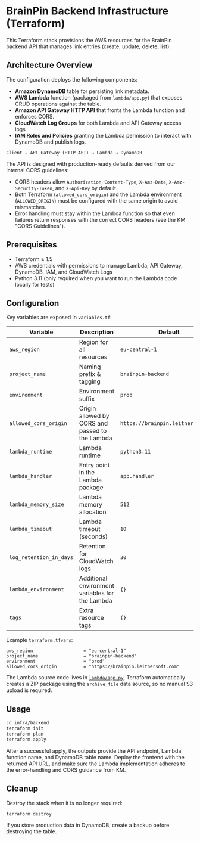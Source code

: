 # BrainPin Backend Infrastructure (Terraform)

This Terraform stack provisions the AWS resources for the BrainPin backend API that manages link entries (create, update, delete, list).

## Architecture Overview

The configuration deploys the following components:

- **Amazon DynamoDB** table for persisting link metadata.
- **AWS Lambda** function (packaged from `lambda/app.py`) that exposes CRUD operations against the table.
- **Amazon API Gateway HTTP API** that fronts the Lambda function and enforces CORS.
- **CloudWatch Log Groups** for both Lambda and API Gateway access logs.
- **IAM Roles and Policies** granting the Lambda permission to interact with DynamoDB and publish logs.

```
Client → API Gateway (HTTP API) → Lambda → DynamoDB
```

The API is designed with production-ready defaults derived from our internal CORS guidelines:

- CORS headers allow `Authorization`, `Content-Type`, `X-Amz-Date`, `X-Amz-Security-Token`, and `X-Api-Key` by default.
- Both Terraform (`allowed_cors_origin`) and the Lambda environment (`ALLOWED_ORIGIN`) must be configured with the same origin to avoid mismatches.
- Error handling must stay within the Lambda function so that even failures return responses with the correct CORS headers (see the KM "CORS Guidelines").

## Prerequisites

- Terraform ≥ 1.5
- AWS credentials with permissions to manage Lambda, API Gateway, DynamoDB, IAM, and CloudWatch Logs
- Python 3.11 (only required when you want to run the Lambda code locally for tests)

## Configuration

Key variables are exposed in `variables.tf`:

| Variable | Description | Default |
|----------|-------------|---------|
| `aws_region` | Region for all resources | `eu-central-1` |
| `project_name` | Naming prefix & tagging | `brainpin-backend` |
| `environment` | Environment suffix | `prod` |
| `allowed_cors_origin` | Origin allowed by CORS and passed to the Lambda | `https://brainpin.leitnersoft.com` |
| `lambda_runtime` | Lambda runtime | `python3.11` |
| `lambda_handler` | Entry point in the Lambda package | `app.handler` |
| `lambda_memory_size` | Lambda memory allocation | `512` |
| `lambda_timeout` | Lambda timeout (seconds) | `10` |
| `log_retention_in_days` | Retention for CloudWatch logs | `30` |
| `lambda_environment` | Additional environment variables for the Lambda | `{}` |
| `tags` | Extra resource tags | `{}` |

Example `terraform.tfvars`:

```hcl
aws_region                   = "eu-central-1"
project_name                 = "brainpin-backend"
environment                  = "prod"
allowed_cors_origin          = "https://brainpin.leitnersoft.com"
```

The Lambda source code lives in [`lambda/app.py`](lambda/app.py). Terraform automatically
creates a ZIP package using the `archive_file` data source, so no manual S3 upload is required.

## Usage

```bash
cd infra/backend
terraform init
terraform plan
terraform apply
```

After a successful apply, the outputs provide the API endpoint, Lambda function name, and DynamoDB table name. Deploy the frontend with the returned API URL, and make sure the Lambda implementation adheres to the error-handling and CORS guidance from KM.

## Cleanup

Destroy the stack when it is no longer required:

```bash
terraform destroy
```

If you store production data in DynamoDB, create a backup before destroying the table.
